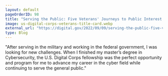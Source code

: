 ```yaml
---
layout: default
pageOrderID: 98
title: "Serving the Public: Five Veterans' Journeys to Public Interest Tech"
image: us-digital-corps-veterans-title-card.webp
external_url: "https://digital.gov/2022/09/09/serving-the-public-five-veterans-journeys-to-public-interest-tech/"
type: Blog
---
```



"After serving in the military and working in the federal government, I was looking for new challenges. When I finished my master’s degree in Cybersecurity, the U.S. Digital Corps fellowship was the perfect opportunity and program for me to advance my career in the cyber field while continuing to serve the general public."